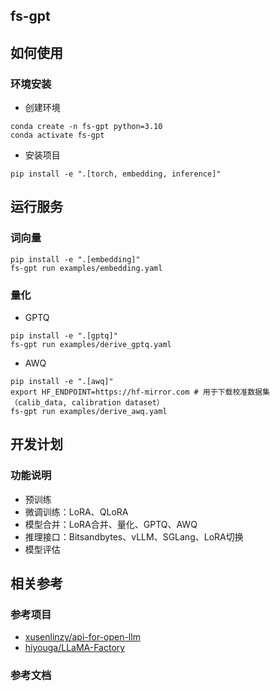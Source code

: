 ## fs-gpt

## 如何使用

### 环境安装

- 创建环境
```
conda create -n fs-gpt python=3.10
conda activate fs-gpt
```

- 安装项目
```
pip install -e ".[torch, embedding, inference]"
```

## 运行服务

### 词向量

```
pip install -e ".[embedding]"
fs-gpt run examples/embedding.yaml
```
### 量化

- GPTQ
```
pip install -e ".[gptq]"
fs-gpt run examples/derive_gptq.yaml
```
- AWQ
```
pip install -e ".[awq]"
export HF_ENDPOINT=https://hf-mirror.com # 用于下载校准数据集（calib_data, calibration dataset）
fs-gpt run examples/derive_awq.yaml
```

## 开发计划

### 功能说明

- 预训练
- 微调训练：LoRA、QLoRA
- 模型合并：LoRA合并、量化、GPTQ、AWQ
- 推理接口：Bitsandbytes、vLLM、SGLang、LoRA切换
- 模型评估

## 相关参考

### 参考项目

- [xusenlinzy/api-for-open-llm](https://github.com/xusenlinzy/api-for-open-llm)
- [hiyouga/LLaMA-Factory](https://github.com/hiyouga/LLaMA-Factory)

### 参考文档

